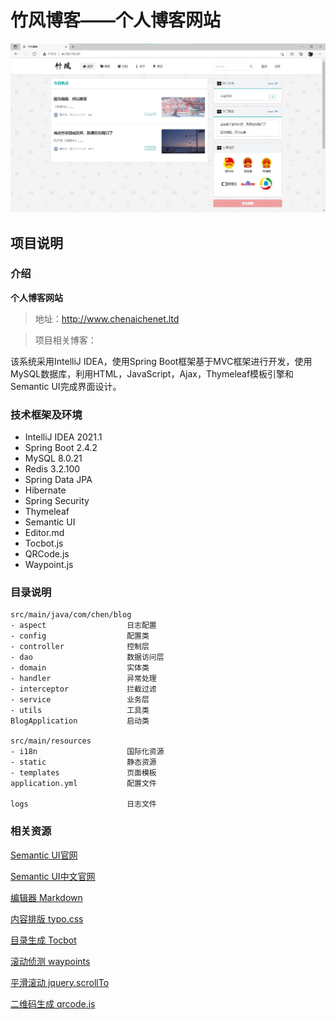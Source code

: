 # 竹风博客——个人博客网站
![image-001](capture/项目示例.jpg)

## 项目说明

### 介绍

**个人博客网站**

> 地址：http://www.chenaichenet.ltd

> 项目相关博客：

该系统采用IntelliJ IDEA，使用Spring Boot框架基于MVC框架进行开发，使用MySQL数据库，利用HTML，JavaScript，Ajax，Thymeleaf模板引擎和Semantic UI完成界面设计。

### 技术框架及环境
- IntelliJ IDEA 2021.1
- Spring Boot 2.4.2
- MySQL 8.0.21
- Redis 3.2.100
- Spring Data JPA
- Hibernate
- Spring Security
- Thymeleaf
- Semantic UI
- Editor.md
- Tocbot.js
- QRCode.js
- Waypoint.js

### 目录说明
```text
src/main/java/com/chen/blog
- aspect                  日志配置
- config                  配置类
- controller              控制层
- dao                     数据访问层
- domain                  实体类
- handler                 异常处理
- interceptor             拦截过滤
- service                 业务层
- utils                   工具类
BlogApplication           启动类

src/main/resources
- i18n                    国际化资源
- static                  静态资源
- templates               页面模板
application.yml           配置文件

logs                      日志文件
```

### 相关资源

[Semantic UI官网](https://semantic-ui.com/)

[Semantic UI中文官网](http://www.semantic-ui.cn/)

[编辑器 Markdown](https://pandao.github.io/editor.md/)

[内容排版 typo.css](https://github.com/sofish/typo.css)

[目录生成 Tocbot](https://tscanlin.github.io/tocbot/)

[滚动侦测 waypoints](http://imakewebthings.com/waypoints/)

[平滑滚动 jquery.scrollTo](https://github.com/flesler/jquery.scrollTo)

[二维码生成 qrcode.js](https://davidshimjs.github.io/qrcodejs/)
